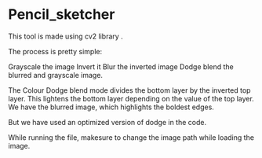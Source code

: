 # Pencil_sketcher


This tool is made using cv2 library .

The process is pretty simple:

Grayscale the image
Invert it
Blur the inverted image
Dodge blend the blurred and grayscale image.

The Colour Dodge blend mode divides the bottom layer by the inverted top layer. This lightens the bottom layer depending on the value of the top layer. We have the blurred image, which highlights the boldest edges.

But we have used an optimized version of dodge in the code.

While running the file, makesure to change the image path while loading the image.
 
